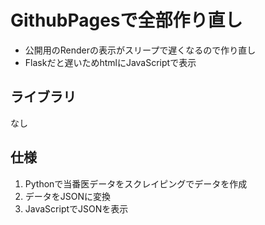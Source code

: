 # GithubPagesで全部作り直し

+ 公開用のRenderの表示がスリープで遅くなるので作り直し
+ Flaskだと遅いためhtmlにJavaScriptで表示

## ライブラリ
なし

## 仕様
1. Pythonで当番医データをスクレイピングでデータを作成
2. データをJSONに変換
3. JavaScriptでJSONを表示
